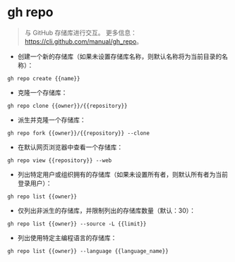 # gh repo

> 与 GitHub 存储库进行交互。
> 更多信息：<https://cli.github.com/manual/gh_repo>。

- 创建一个新的存储库（如果未设置存储库名称，则默认名称将为当前目录的名称）：

`gh repo create {{name}}`

- 克隆一个存储库：

`gh repo clone {{owner}}/{{repository}}`

- 派生并克隆一个存储库：

`gh repo fork {{owner}}/{{repository}} --clone`

- 在默认网页浏览器中查看一个存储库：

`gh repo view {{repository}} --web`

- 列出特定用户或组织拥有的存储库（如果未设置所有者，则默认所有者为当前登录用户）：

`gh repo list {{owner}}`

- 仅列出非派生的存储库，并限制列出的存储库数量（默认：30）：

`gh repo list {{owner}} --source -L {{limit}}`

- 列出使用特定主编程语言的存储库：

`gh repo list {{owner}} --language {{language_name}}`
